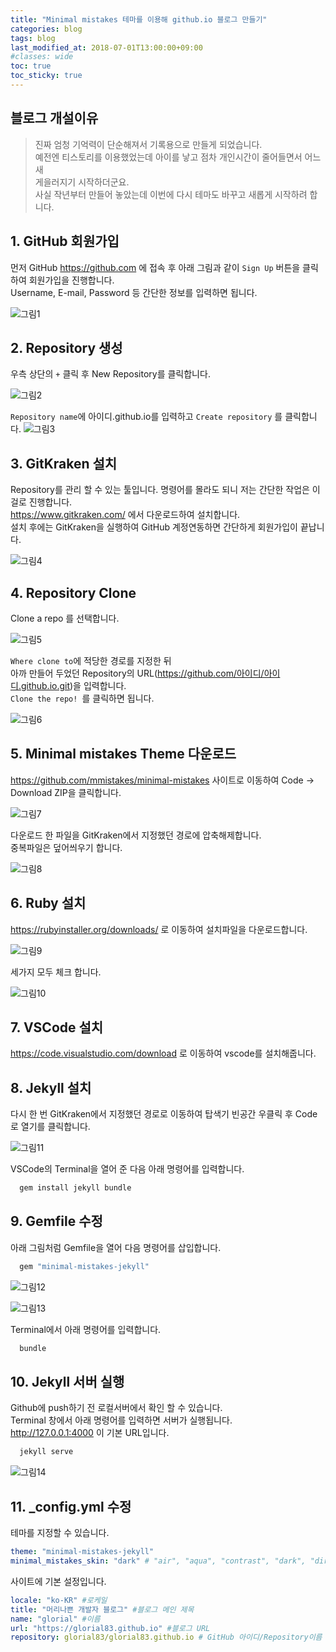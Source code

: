 ```yaml
---
title: "Minimal mistakes 테마를 이용해 github.io 블로그 만들기"
categories: blog
tags: blog
last_modified_at: 2018-07-01T13:00:00+09:00
#classes: wide
toc: true
toc_sticky: true
---
```


## 블로그 개설이유

> 진짜 엄청 기억력이 단순해져서 기록용으로 만들게 되었습니다.  
> 예전엔 티스토리를 이용했었는데 아이를 낳고 점차 개인시간이 줄어들면서 어느새  
> 게을러지기 시작하더군요.  
> 사실 작년부터 만들어 놓았는데 이번에 다시 테마도 바꾸고 새롭게 시작하려 합니다.

## 1. GitHub 회원가입

먼저 GitHub <https://github.com> 에 접속 후 아래 그림과 같이 `Sign Up` 버튼을 클릭하여 회원가입을 진행합니다.  
Username, E-mail, Password 등 간단한 정보를 입력하면 됩니다.

![그림1](/images/2020-09-18-11-42-47.png)

## 2. Repository 생성

우측 상단의 `+` 클릭 후 New Repository를 클릭합니다.

![그림2](/images/2020-09-18-11-51-37.png)

`Repository name`에 아이디.github.io를 입력하고 `Create repository` 를 클릭합니다.
![그림3](/images/2020-09-18-11-57-36.png)

## 3. GitKraken 설치

Repository를 관리 할 수 있는 툴입니다. 명령어를 몰라도 되니 저는 간단한 작업은 이걸로 진행합니다.  
<https://www.gitkraken.com/> 에서 다운로드하여 설치합니다.  
설치 후에는 GitKraken을 실행하여 GitHub 계정연동하면 간단하게 회원가입이 끝납니다.

![그림4](/images/2020-09-18-12-07-19.png)

## 4. Repository Clone

Clone a repo 를 선택합니다.

![그림5](/images/2020-09-18-12-13-33.png)

`Where clone to`에 적당한 경로를 지정한 뒤  
아까 만들어 두었던 Repository의 URL(https://github.com/아이디/아이디.github.io.git)을 입력합니다.  
`Clone the repo! `를 클릭하면 됩니다.

![그림6](/images/2020-09-18-12-17-58.png)

## 5. Minimal mistakes Theme 다운로드

<https://github.com/mmistakes/minimal-mistakes> 사이트로 이동하여 Code -> Download ZIP을 클릭합니다.

![그림7](/images/2020-09-18-12-21-36.png)

다운로드 한 파일을 GitKraken에서 지정했던 경로에 압축해제합니다.  
중복파일은 덮어씌우기 합니다.

![그림8](/images/2020-09-18-12-25-22.png)

## 6. Ruby 설치

<https://rubyinstaller.org/downloads/> 로 이동하여 설치파일을 다운로드합니다.

![그림9](/images/2020-09-18-12-30-20.png)

세가지 모두 체크 합니다.

![그림10](/images/2020-09-18-12-33-44.png)

## 7. VSCode 설치

<https://code.visualstudio.com/download> 로 이동하여 vscode를 설치해줍니다.

## 8. Jekyll 설치

다시 한 번 GitKraken에서 지정했던 경로로 이동하여 탑색기 빈공간 우클릭 후 Code로 열기를 클릭합니다.

![그림11](/images/2020-09-18-12-41-46.png)

VSCode의 Terminal을 열어 준 다음 아래 명령어를 입력합니다.

```ruby
  gem install jekyll bundle
```

## 9. Gemfile 수정

아래 그림처럼 Gemfile을 열어 다음 명령어를 삽입합니다.

```bash
  gem "minimal-mistakes-jekyll"
```

![그림12](/images/2020-09-18-12-48-47.png)

![그림13](/images/2020-09-18-12-50-55.png)

Terminal에서 아래 명령어를 입력합니다.

```bash
  bundle
```

## 10. Jekyll 서버 실행

Github에 push하기 전 로컬서버에서 확인 할 수 있습니다.  
Terminal 창에서 아래 명령어를 입력하면 서버가 실행됩니다.  
<http://127.0.0.1:4000> 이 기본 URL입니다.

```bash
  jekyll serve
```

![그림14](/images/2020-09-18-13-03-42.png)

## 11. \_config.yml 수정

테마를 지정할 수 있습니다.

```yaml
theme: "minimal-mistakes-jekyll"
minimal_mistakes_skin: "dark" # "air", "aqua", "contrast", "dark", "dirt", "neon", "mint", "plum", "sunrise"
```

사이트에 기본 설정입니다.

```yaml
locale: "ko-KR" #로케일
title: "머리나쁜 개발자 블로그" #블로그 메인 제목
name: "glorial" #이름
url: "https://glorial83.github.io" #블로그 URL
repository: glorial83/glorial83.github.io # GitHub 아이디/Repository이름
```
